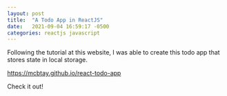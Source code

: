 ```yaml
---
layout: post
title:  "A Todo App in ReactJS"
date:   2021-09-04 16:59:17 -0500
categories: reactjs javascript
---
```


Following the tutorial at this website, I was able to create this todo app that stores state in local storage.

https://mcbtay.github.io/react-todo-app

Check it out!
